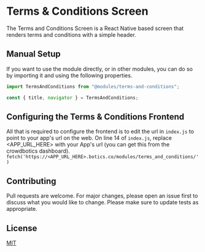 # Terms & Conditions Screen

The Terms and Conditions Screen is a React Native based screen that renders terms and conditions with a simple header.

## Manual Setup

If you want to use the module directly, or in other modules, you can do so by importing it and using the following properties.

```javascript
import TermsAndConditions from "@modules/terms-and-conditions";

const { title, navigator } = TermsAndConditions;
```

## Configuring the Terms & Conditions Frontend
All that is required to configure the frontend is to edit the url in `index.js` to point to your app's url on the web. On line 14 of `index.js`, replace <APP_URL_HERE> with your App's url (you can get this from the crowdbotics dashboard).
`fetch('https://<APP_URL_HERE>.botics.co/modules/terms_and_conditions/')`

## Contributing

Pull requests are welcome. For major changes, please open an issue first to discuss what you would like to change.
Please make sure to update tests as appropriate.

## License

[MIT](https://choosealicense.com/licenses/mit/)
